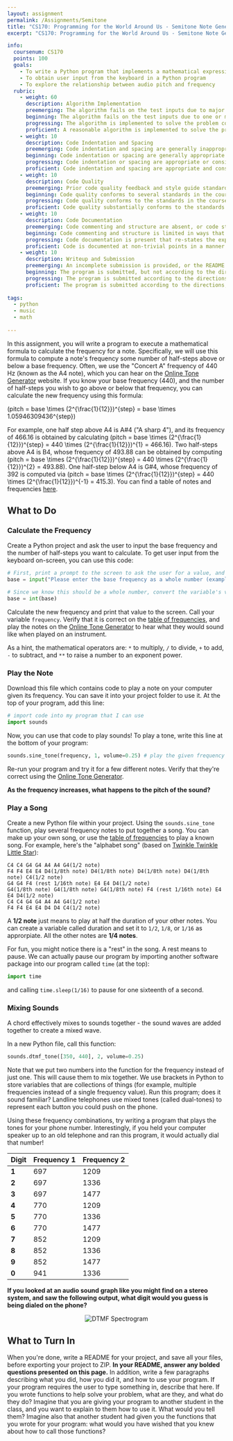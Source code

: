 ```yaml
---
layout: assignment
permalink: /Assignments/Semitone
title: "CS170: Programming for the World Around Us - Semitone Note Generator"
excerpt: "CS170: Programming for the World Around Us - Semitone Note Generator"

info:
  coursenum: CS170
  points: 100
  goals:
    - To write a Python program that implements a mathematical expression
    - To obtain user input from the keyboard in a Python program
    - To explore the relationship between audio pitch and frequency
  rubric:
    - weight: 60
      description: Algorithm Implementation
      preemerging: The algorithm fails on the test inputs due to major issues, or the program fails to compile and/or run
      beginning: The algorithm fails on the test inputs due to one or more minor issues
      progressing: The algorithm is implemented to solve the problem correctly according to given test inputs, but would fail if executed in a general case due to a minor issue or omission in the algorithm design or implementation
      proficient: A reasonable algorithm is implemented to solve the problem which correctly solves the problem according to the given test inputs, and would be reasonably expected to solve the problem in the general case
    - weight: 10
      description: Code Indentation and Spacing
      preemerging: Code indentation and spacing are generally inappropriate or inconsistent
      beginning: Code indentation or spacing are generally appropriate but inconsistent in a few isolated instances
      progressing: Code indentation or spacing are appropriate or consistent, with minor adjustments needed
      proficient: Code indentation and spacing are appropriate and consistent
    - weight: 10
      description: Code Quality
      preemerging: Prior code quality feedback and style guide standards are not reflected in the submitted code to a great extent
      beginning: Code quality conforms to several standards in the course Style Guide, and progress is demonstrated in improving code quality from prior feedback
      progressing: Code quality conforms to the standards in the course Style Guide to a great extent, with a few identified areas of improvement
      proficient: Code quality substantially conforms to the standards in the course Style Guide
    - weight: 10
      description: Code Documentation
      preemerging: Code commenting and structure are absent, or code structure departs significantly from best practice
      beginning: Code commenting and structure is limited in ways that reduce the readability of the program; specifically, descriptive comments are present for some functions
      progressing: Code documentation is present that re-states the explicit code definitions
      proficient: Code is documented at non-trivial points in a manner that enhances the readability of the program; specifically, descriptive comments are present for all functions
    - weight: 10
      description: Writeup and Submission
      preemerging: An incomplete submission is provided, or the README file submitted is blank
      beginning: The program is submitted, but not according to the directions in one or more ways (for example, because it is lacking a readme writeup or missing answers to written questions)
      progressing: The program is submitted according to the directions with a minor omission or correction needed, including a readme writeup describing the solution and answering nearly all questions posed in the instructions
      proficient: The program is submitted according to the directions, including a readme writeup describing the solution and answering all questions posed in the instructions    
      
tags:
  - python
  - music
  - math
  
---
```


In this assignment, you will write a program to execute a mathematical formula to calculate the frequency for a note.  Specifically, we will use this formula to compute a note's frequency some number of half-steps above or below a base frequency.  Often, we use the "Concert A" frequency of 440 Hz (known as the A4 note), which you can hear on the [Online Tone Generator](https://www.szynalski.com/tone-generator/) website.  If you know your base frequency (440), and the number of half-steps you wish to go above or below that frequency, you can calculate the new frequency using this formula:

<span>\(pitch = base \times (2^{\frac{1}{12}})^{step} = base \times 1.05946309436^{step}\)</span>

For example, one half step above A4 is A#4 ("A sharp 4"), and its frequency of 466.16 is obtained by calculating <span>\(pitch = base \times (2^{\frac{1}{12}})^{step} = 440 \times (2^{\frac{1}{12}})^{1} = 466.16\)</span>.  Two half-steps above A4 is B4, whose frequency of 493.88 can be obtained by computing <span>\(pitch = base \times (2^{\frac{1}{12}})^{step} = 440 \times (2^{\frac{1}{12}})^{2} = 493.88\)</span>.  One half-step below A4 is G#4, whose frequency of 392 is computed via <span>\(pitch = base \times (2^{\frac{1}{12}})^{step} = 440 \times (2^{\frac{1}{12}})^{-1} = 415.3\)</span>.  You can find a table of notes and frequencies [here](https://pages.mtu.edu/~suits/notefreqs.html).

## What to Do

### Calculate the Frequency
Create a Python project and ask the user to input the base frequency and the number of half-steps you want to calculate.  To get user input from the keyboard on-screen, you can use this code:

```python
# First, print a prompt to the screen to ask the user for a value, and store what they type into a variable called base
base = input("Please enter the base frequency as a whole number (example: 440):")

# Since we know this should be a whole number, convert the variable's value to an integer
base = int(base)
```

Calculate the new frequency and print that value to the screen.  Call your variable `frequency`.  Verify that it is correct on the [table of frequencies](https://pages.mtu.edu/~suits/notefreqs.html), and play the notes on the [Online Tone Generator](https://www.szynalski.com/tone-generator/) to hear what they would sound like when played on an instrument.

As a hint, the mathematical operators are: `*` to multiply, `/` to divide, `+` to add, `-` to subtract, and `**` to raise a number to an exponent power.

### Play the Note

Download this file which contains code to play a note on your computer given its frequency.  You can save it into your project folder to use it.  At the top of your program, add this line:

```python
# import code into my program that I can use
import sounds
```

Now, you can use that code to play sounds!  To play a tone, write this line at the bottom of your program:

```python
sounds.sine_tone(frequency, 1, volume=0.25) # play the given frequency for 1 seconds and 25% volume
```

Re-run your program and try it for a few different notes.  Verify that they're correct using the [Online Tone Generator](https://www.szynalski.com/tone-generator/).

**As the frequency increases, what happens to the pitch of the sound?**

### Play a Song
Create a new Python file within your project.  Using the `sounds.sine_tone` function, play several frequency notes to put together a song.  You can make up your own song, or use the [table of frequencies](https://pages.mtu.edu/~suits/notefreqs.html) to play a known song.  For example, here's the "alphabet song" (based on [Twinkle Twinkle Little Star](https://en.wikipedia.org/wiki/Twinkle,_Twinkle,_Little_Star)):

```
C4 C4 G4 G4 A4 A4 G4(1/2 note)
F4 F4 E4 E4 D4(1/8th note) D4(1/8th note) D4(1/8th note) D4(1/8th note) C4(1/2 note)
G4 G4 F4 (rest 1/16th note) E4 E4 D4(1/2 note)
G4(1/8th note) G4(1/8th note) G4(1/8th note) F4 (rest 1/16th note) E4 E4 D4(1/2 note)
C4 C4 G4 G4 A4 A4 G4(1/2 note)
F4 F4 E4 E4 D4 D4 C4(1/2 note)
```

A **1/2 note** just means to play at half the duration of your other notes.  You can create a variable called duration and set it to `1/2`, `1/8`, or `1/16` as approrpiate.  All the other notes are **1/4 notes**.

For fun, you might notice there is a "rest" in the song.  A rest means to pause.  We can actually pause our program by importing another software package into our program called `time` (at the top):

```python
import time
```

and calling `time.sleep(1/16)` to pause for one sixteenth of a second.

### Mixing Sounds
A chord effectively mixes to sounds together - the sound waves are added together to create a mixed wave.  

In a new Python file, call this function:

```python
sounds.dtmf_tone([350, 440], 2, volume=0.25)
```

Note that we put two numbers into the function for the frequency instead of just one.  This will cause them to mix together.  We use brackets in Python to store variables that are collections of things (for example, multiple frequencies instead of a single frequency value).  Run this program; does it sound familiar?  Landline telephones use mixed tones (called dual-tones) to represent each button you could push on the phone.

Using these frequency combinations, try writing a program that plays the tones for your phone number.  Interestingly, if you held your computer speaker up to an old telephone and ran this program, it would actually dial that number!

| **Digit** | **Frequency 1** | **Frequency 2** |
|-----------|-----------------|-----------------|
| **1**     | 697             | 1209            |
| **2**     | 697             | 1336            |
| **3**     | 697             | 1477            |
| **4**     | 770             | 1209            |
| **5**     | 770             | 1336            |
| **6**     | 770             | 1477            |
| **7**     | 852             | 1209            |
| **8**     | 852             | 1336            |
| **9**     | 852             | 1477            |
| **0**     | 941             | 1336            |

**If you looked at an audio sound graph like you might find on a stereo system, and saw the following output, what digit would you guess is being dialed on the phone?**

<p align="center">
<img src="https://i.stack.imgur.com/vUTh0.png" max-width="100%" alt="DTMF Spectrogram"></img>
</p>

## What to Turn In

When you're done, write a README for your project, and save all your files, before exporting your project to ZIP.  **In your README, answer any bolded questions presented on this page.**  In addition, write a few paragraphs describing what you did, how you did it, and how to use your program.  If your program requires the user to type something in, describe that here.  If you wrote functions to help solve your problem, what are they, and what do they do?  Imagine that you are giving your program to another student in the class, and you want to explain to them how to use it.  What would you tell them?  Imagine also that another student had given you the functions that you wrote for your program: what would you have wished that you knew about how to call those functions?